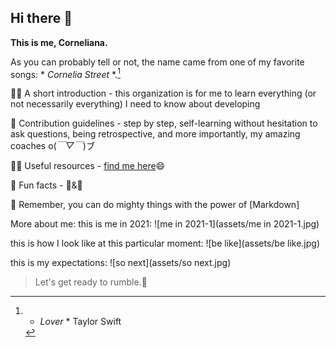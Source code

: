 ## Hi there 👋
**This is me, Corneliana.**

As you can probably tell or not, the name came from one of my favorite songs: * *Cornelia Street* *.[^1]

🙋‍♀️ A short introduction - this organization is for me to learn everything (or not necessarily everything) I need to know about developing

🌈 Contribution guidelines - step by step, self-learning without hesitation to ask questions, being retrospective, and more importantly, my amazing coaches o(*￣▽￣*)ブ 

👩‍💻 Useful resources - [find me here](https://github.com/gtb-2022-lian-pengzi)😄

🍿 Fun facts - 🥛&🎦

🧙 Remember, you can do mighty things with the power of [Markdown]

More about me:
this is me in 2021:
![me in 2021-1](assets/me in 2021-1.jpg)

this is how I look like at this particular moment:
![be like](assets/be like.jpg)

this is my expectations:
![so next](assets/so next.jpg)

>Let's get ready to rumble.🤩

[^1]: * *Lover* * Taylor Swift